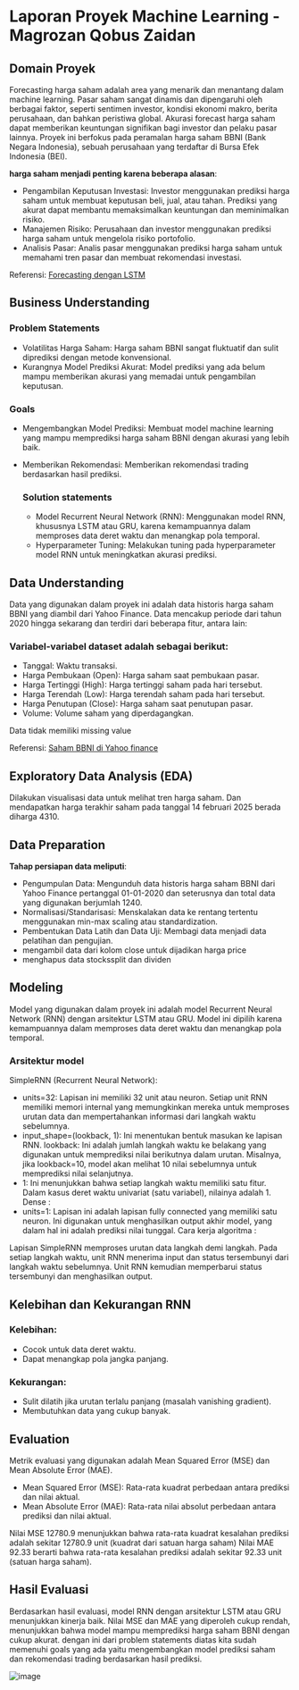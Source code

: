 # Laporan Proyek Machine Learning - Magrozan Qobus Zaidan

## Domain Proyek

Forecasting harga saham adalah area yang menarik dan menantang dalam machine learning. Pasar saham sangat dinamis dan dipengaruhi oleh berbagai faktor, seperti sentimen investor, kondisi ekonomi makro, berita perusahaan, dan bahkan peristiwa global. Akurasi forecast harga saham dapat memberikan keuntungan signifikan bagi investor dan pelaku pasar lainnya. Proyek ini berfokus pada peramalan harga saham BBNI (Bank Negara Indonesia), sebuah perusahaan yang terdaftar di Bursa Efek Indonesia (BEI).

**harga saham menjadi penting karena beberapa alasan**:
- Pengambilan Keputusan Investasi: Investor menggunakan prediksi harga saham untuk membuat keputusan beli, jual, atau tahan. Prediksi yang akurat dapat membantu memaksimalkan keuntungan dan meminimalkan risiko.
- Manajemen Risiko: Perusahaan dan investor menggunakan prediksi harga saham untuk mengelola risiko portofolio.
- Analisis Pasar: Analis pasar menggunakan prediksi harga saham untuk memahami tren pasar dan membuat rekomendasi investasi.
  
Referensi: [Forecasting dengan LSTM](https://www.kaggle.com/code/jeanfi/forecasting-saham) 

## Business Understanding

### Problem Statements

- Volatilitas Harga Saham: Harga saham BBNI sangat fluktuatif dan sulit diprediksi dengan metode konvensional.
- Kurangnya Model Prediksi Akurat: Model prediksi yang ada belum mampu memberikan akurasi yang memadai untuk pengambilan keputusan.

### Goals

- Mengembangkan Model Prediksi: Membuat model machine learning yang mampu memprediksi harga saham BBNI dengan akurasi yang lebih baik.
- Memberikan Rekomendasi: Memberikan rekomendasi trading berdasarkan hasil prediksi.

    ### Solution statements
    - Model Recurrent Neural Network (RNN): Menggunakan model RNN, khususnya LSTM atau GRU, karena kemampuannya dalam memproses data deret waktu dan menangkap pola temporal.
    - Hyperparameter Tuning: Melakukan tuning pada hyperparameter model RNN untuk meningkatkan akurasi prediksi.
  
## Data Understanding
Data yang digunakan dalam proyek ini adalah data historis harga saham BBNI yang diambil dari Yahoo Finance. Data mencakup periode dari tahun 2020 hingga sekarang dan terdiri dari beberapa fitur, antara lain:

### Variabel-variabel dataset adalah sebagai berikut:
- Tanggal: Waktu transaksi.
- Harga Pembukaan (Open): Harga saham saat pembukaan pasar.
- Harga Tertinggi (High): Harga tertinggi saham pada hari tersebut.
- Harga Terendah (Low): Harga terendah saham pada hari tersebut.
- Harga Penutupan (Close): Harga saham saat penutupan pasar.
- Volume: Volume saham yang diperdagangkan.
  
Data tidak memiliki missing value 

Referensi: [Saham BBNI di Yahoo finance](https://finance.yahoo.com/quote/BBNI.JK/)

## Exploratory Data Analysis (EDA)

Dilakukan visualisasi data untuk melihat tren harga saham. Dan mendapatkan harga terakhir saham pada tanggal 14 februari 2025 berada diharga 4310.

## Data Preparation

**Tahap persiapan data meliputi**: 
- Pengumpulan Data: Mengunduh data historis harga saham BBNI dari Yahoo Finance pertanggal 01-01-2020 dan seterusnya dan total data yang digunakan berjumlah 1240.
- Normalisasi/Standarisasi: Menskalakan data ke rentang tertentu menggunakan min-max scaling atau standardization.
- Pembentukan Data Latih dan Data Uji: Membagi data menjadi data pelatihan dan pengujian.
- mengambil data dari kolom close untuk dijadikan harga price
- menghapus data stockssplit dan dividen

## Modeling
Model yang digunakan dalam proyek ini adalah model Recurrent Neural Network (RNN) dengan arsitektur LSTM atau GRU. Model ini dipilih karena kemampuannya dalam memproses data deret waktu dan menangkap pola temporal.
### Arsitektur model
SimpleRNN (Recurrent Neural Network):
- units=32: Lapisan ini memiliki 32 unit atau neuron. Setiap unit RNN memiliki memori internal yang memungkinkan mereka untuk memproses urutan data dan mempertahankan informasi dari langkah waktu sebelumnya.
- input_shape=(lookback, 1): Ini menentukan bentuk masukan ke lapisan RNN.
lookback: Ini adalah jumlah langkah waktu ke belakang yang digunakan untuk memprediksi nilai berikutnya dalam urutan. Misalnya, jika lookback=10, model akan melihat 10 nilai sebelumnya untuk memprediksi nilai selanjutnya.
- 1: Ini menunjukkan bahwa setiap langkah waktu memiliki satu fitur. Dalam kasus deret waktu univariat (satu variabel), nilainya adalah 1.
Dense :
- units=1: Lapisan ini adalah lapisan fully connected yang memiliki satu neuron. Ini digunakan untuk menghasilkan output akhir model, yang dalam hal ini adalah prediksi nilai tunggal.
Cara kerja algoritma :

Lapisan SimpleRNN memproses urutan data langkah demi langkah. Pada setiap langkah waktu, unit RNN menerima input dan status tersembunyi dari langkah waktu sebelumnya. Unit RNN kemudian memperbarui status tersembunyi dan menghasilkan output. 

## Kelebihan dan Kekurangan RNN
### Kelebihan:

- Cocok untuk data deret waktu.
- Dapat menangkap pola jangka panjang.
### Kekurangan:

- Sulit dilatih jika urutan terlalu panjang (masalah vanishing gradient).
- Membutuhkan data yang cukup banyak.

## Evaluation

Metrik evaluasi yang digunakan adalah Mean Squared Error (MSE) dan Mean Absolute Error (MAE).

- Mean Squared Error (MSE): Rata-rata kuadrat perbedaan antara prediksi dan nilai aktual.
- Mean Absolute Error (MAE): Rata-rata nilai absolut perbedaan antara prediksi dan nilai aktual.
  
Nilai MSE 12780.9 menunjukkan bahwa rata-rata kuadrat kesalahan prediksi adalah sekitar 12780.9 unit (kuadrat dari satuan harga saham) Nilai MAE 92.33 berarti bahwa rata-rata kesalahan prediksi adalah sekitar 92.33 unit (satuan harga saham).
  
## Hasil Evaluasi
Berdasarkan hasil evaluasi, model RNN dengan arsitektur LSTM atau GRU menunjukkan kinerja baik. Nilai MSE dan MAE yang diperoleh cukup rendah, menunjukkan bahwa model mampu memprediksi harga saham BBNI dengan cukup akurat. dengan ini dari problem statements diatas kita sudah memenuhi goals yang ada yaitu mengembangkan model prediksi saham dan rekomendasi trading berdasarkan hasil prediksi.

![image](https://github.com/user-attachments/assets/0d1d843b-35b5-4f4b-8481-47d58c49fbb3)


